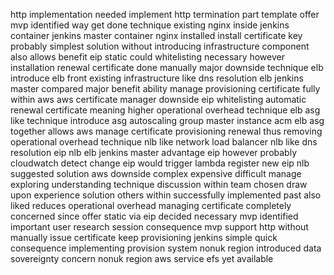 http implementation needed implement http termination part template offer mvp identified way get done technique existing nginx inside jenkins container jenkins master container nginx installed install certificate key probably simplest solution without introducing infrastructure component also allows benefit eip static could whitelisting necessary however installation renewal certificate done manually major downside technique elb introduce elb front existing infrastructure like dns resolution elb jenkins master compared major benefit ability manage provisioning certificate fully within aws aws certificate manager downside eip whitelisting automatic renewal certificate meaning higher operational overhead technique elb asg like technique introduce asg autoscaling group master instance acm elb asg together allows aws manage certificate provisioning renewal thus removing operational overhead technique nlb like network load balancer nlb like dns resolution eip nlb elb jenkins master advantage eip however probably cloudwatch detect change eip would trigger lambda register new eip nlb suggested solution aws downside complex expensive difficult manage exploring understanding technique discussion within team chosen draw upon experience solution others within successfully implemented past also liked reduces operational overhead managing certificate completely concerned since offer static via eip decided necessary mvp identified important user research session consequence mvp support http without manually issue certificate keep provisioning jenkins simple quick consequence implementing provision system nonuk region introduced data sovereignty concern nonuk region aws service efs yet available